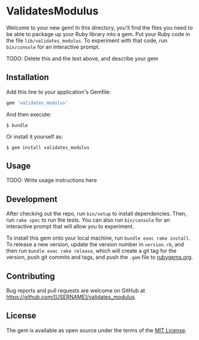 # ValidatesModulus

Welcome to your new gem! In this directory, you'll find the files you need to be able to package up your Ruby library into a gem. Put your Ruby code in the file `lib/validates_modulus`. To experiment with that code, run `bin/console` for an interactive prompt.

TODO: Delete this and the text above, and describe your gem

## Installation

Add this line to your application's Gemfile:

```ruby
gem 'validates_modulus'
```

And then execute:

    $ bundle

Or install it yourself as:

    $ gem install validates_modulus

## Usage

TODO: Write usage instructions here

## Development

After checking out the repo, run `bin/setup` to install dependencies. Then, run `rake spec` to run the tests. You can also run `bin/console` for an interactive prompt that will allow you to experiment.

To install this gem onto your local machine, run `bundle exec rake install`. To release a new version, update the version number in `version.rb`, and then run `bundle exec rake release`, which will create a git tag for the version, push git commits and tags, and push the `.gem` file to [rubygems.org](https://rubygems.org).

## Contributing

Bug reports and pull requests are welcome on GitHub at https://github.com/[USERNAME]/validates_modulus.

## License

The gem is available as open source under the terms of the [MIT License](https://opensource.org/licenses/MIT).
